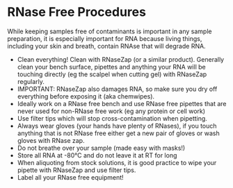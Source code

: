 # RNase Free Procedures

While keeping samples free of contaminants is important in any sample preparation, it is especially important for RNA because living things, including your skin and breath, contain RNAse that will degrade RNA.

- Clean everything! Clean with RNaseZap (or a similar product). Generally clean your bench surface, pipettes and anything your RNA will be touching directly (eg the scalpel when cutting gel) with RNaseZap regularly.
- IMPORTANT: RNaseZap also damages RNA, so make sure you dry off everything before exposing it (aka chemwipes).
- Ideally work on a RNase free bench and use RNase free pipettes that are never used for non-RNase free work (eg any protein or cell work)
- Use filter tips which will stop cross-contamination when pipetting.
- Always wear gloves (your hands have plenty of RNases), if you touch anything that is not RNase free either get a new pair of gloves or wash gloves with RNase zap.
- Do not breathe over your sample (made easy with masks!)
- Store all RNA at -80&deg;C and do not leave it at RT for long
- When aliquoting from stock solutions, it is good practice to wipe your pipette with RNaseZap and use filter tips.
- Label all your RNase free equipment!